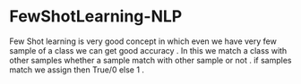 # FewShotLearning-NLP
Few Shot learning is very good concept in which even we have very few sample of a class we can get good accuracy . In this we match a class with other samples whether a sample match with other sample or not . if samples match we assign then True/0 else 1 . 
